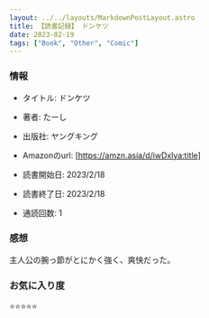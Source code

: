 ```yaml
---
layout: ../../layouts/MarkdownPostLayout.astro
title: 【読書記録】 ドンケツ
date: 2023-02-19
tags: ["Book", "Other", "Comic"]
---
```


### 情報
- タイトル: ドンケツ
- 著者: たーし
- 出版社: ヤングキング
- Amazonのurl: [https://amzn.asia/d/iwDxlya:title]

- 読書開始日: 2023/2/18
- 読書終了日: 2023/2/18
- 通読回数: 1

### 感想
主人公の腕っ節がとにかく強く、爽快だった。

### お気に入り度
⭐️⭐️⭐️⭐️⭐️